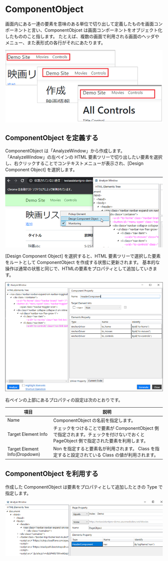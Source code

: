 # ComponentObject

画面内にある一連の要素を意味のある単位で切り出して定義したものを画面コンポーネントと言い、ComponentObjcet は画面コンポーネントをオブジェクト化したもののこと指します。
たとえば、複数の画面で利用される画面のヘッダやメニュー、また表形式の各行がそれにあたります。

![](../img/f_componentobject_headers.png)

## ComponentObject を定義する

ComponentObject は「AnalyzeWindow」から作成します。
「AnalyzeWindow」の左ペインの HTML 要素ツリーで切り出したい要素を選択し、右クリックすることでコンテキストメニューが表示され、[Design Component Object] を選択します。

![](../img/f_componentobject_design_menu.png)


[Design Component Object] を選択すると、HTML 要素ツリーで選択した要素をルートとして ComponentObject を作成する状態に更新されます。
基本的な操作は通常の状態と同じで、HTMLの要素をプロパティとして追加していきます。

![](../img/f_componentobject_header_component.png)

右ペインの上部にあるプロパティの設定は次のとおりです。

| 項目 | 説明 |
|-----|-----|
| Name | ComponentObject の名前を指定します。 |
| Target Element Info | チェックをつけることで要素が ComponentObject 側で指定されます。チェックを付けないでおくと PageObject 側で指定された要素を利用します。|
| Target Element Info(Dropdown) | Non を指定すると要素名が利用されます。 Class を指定すると設定されている Class の値が利用されます。 |

## ComponentObject を利用する

作成した ComponentObject は要素をプロパティとして追加したときの Type で指定します。

![](../img/f_componentobject_use.png)